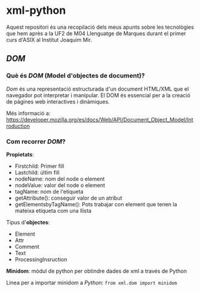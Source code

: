 # xml-python
Aquest repositori és una recopilació dels meus apunts sobre les tecnològies que hem après a la UF2 de M04 Llenguatge de Marques durant el primer curs d'ASIX al Institut Joaquim Mir.

## *DOM*
### Què és *DOM* (Model d'objectes de document)?
*Dom* és una representació estructurada d'un document HTML/XML que el navegador pot interpretar i manipular. El DOM és essencial per a la creació de pàgines web interactives i dinàmiques.

Més informació a: https://developer.mozilla.org/es/docs/Web/API/Document_Object_Model/Introduction
### Com recorrer *DOM*?
**Propietats**:
* Firstchild: Primer fill
* Lastchild: últim fill
* nodeName: nom del node o element
* nodeValue: valor del node o element
* tagName: nom de l'etiqueta
* getAttribute(): conseguir valor de un atribut
* getElementsbyTagName(): Pots trabajar con element que tenen la mateixa etiqueta com una llista

Tipus d'**objectes**: 
* Element
* Attr
* Comment
* Text
* ProcessingInsruction

**Minidom**: mòdul de python per obtindre dades de xml a través de Python

Linea per a importar minidom a *Python*:
`from xml.dom import minidom`
